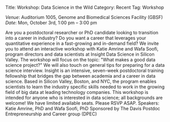 Title: Workshop: Data Science in the Wild
Category: Recent
Tag: Workshop

*Venue*: Auditorium 1005, Genome and Biomedical Sciences Facility (GBSF)   
*Date*: Mon, October 3rd, 1:00 pm – 3:00 pm   

Are you a postdoctoral researcher or PhD candidate looking to transition into a career in industry? Do you want a career that leverages your quantitative experience in a fast-growing and in-demand field? We invite you to attend an interactive workshop with Katie Amrine and Wafa Soofi, program directors and data scientists at Insight Data Science in Silicon Valley. The workshop will focus on the topic: "What makes a good data science project?" We will also touch on general tips for preparing for a data science interview. Insight is an intensive, seven-week postdoctoral training fellowship that bridges the gap between academia and a career in data science. Based in Silicon Valley, Boston, and NYC, the program enables scientists to learn the industry specific skills needed to work in the growing field of big data at leading technology companies. This workshop is intended for anyone who is interested in data science; all backgrounds are welcome! We have limited available seats. Please RSVP ASAP. Speakers: Katie Amrine, PhD and Wafa Soofi, PhD Sponsored by The Davis Postdoc Entrepreneurship and Career group (DPEC)
